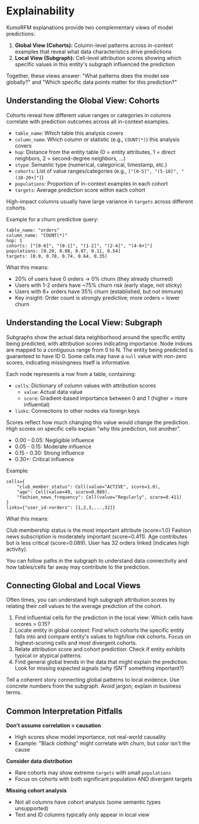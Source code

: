 # Explainability

KumoRFM explanations provide two complementary views of model predictions:

1. **Global View (Cohorts):** Column-level patterns across in-context examples that reveal what data characteristics drive predictions
1. **Local View (Subgraph):** Cell-level attribution scores showing which specific values in this entity's subgraph influenced the prediction

Together, these views answer: "What patterns does the model see globally?" and "Which specific data points matter for this prediction?"

## Understanding the Global View: Cohorts

Cohorts reveal how different value ranges or categories in columns correlate with prediction outcomes across all in-context examples.

- `table_name`: Which table this analysis covers
- `column_name`: Which column or statistic (e.g., `COUNT(*)`) this analysis covers
- `hop`: Distance from the entity table (0 = entity attributes, 1 = direct neighbors, 2 = second-degree neighbors, ...)
- `stype`: Semantic type (numerical, categorical, timestamp, etc.)
- `cohorts`: List of value ranges/categories (e.g., `["[0-5]", "(5-10]", "(10-20+]"]`)
- `populations`: Proportion of in-context examples in each cohort
- `targets`: Average prediction score within each cohort

High-impact columns usually have large variance in `targets` across different cohorts.

Example for a churn predictive query:

```
table_name: "orders"
column_name: "COUNT(*)"
hop: 1
cohorts: ["[0-0]", "(0-1]", "(1-2]", "(2-4]", "(4-6+]"]
populations: [0.20, 0.08, 0.07, 0.11, 0.54]
targets: [0.0, 0.78, 0.74, 0.64, 0.35]
```

What this means:

- 20% of users have 0 orders → 0% churn (they already churned)
- Users with 1-2 orders have ~75% churn risk (early stage, not sticky)
- Users with 6+ orders have 35% churn (established, but not immune)
- Key insight: Order count is strongly predictive; more orders = lower churn

## Understanding the Local View: Subgraph

Subgraphs show the actual data neighborhood around the specific entity being predicted, with attribution scores indicating importance.
Node indices are mapped to a contiguous range from 0 to N.
The entity being predicted is guaranteed to have ID 0.
Some cells may have a `null` value with non-zero scores, indicating missingness itself is informative.

Each node represents a row from a table, containing:

- `cells`: Dictionary of column values with attribution scores
  - `value`: Actual data value
  - `score`: Gradient-based importance between 0 and 1 (higher = more influential)
- `links`: Connections to other nodes via foreign keys

Scores reflect how much changing this value would change the prediction.
High scores on specific cells explain "why this prediction, not another".

- 0.00 - 0.05: Negligible influence
- 0.05 - 0.15: Moderate influence
- 0.15 - 0.30: Strong influence
- 0.30+: Critical influence

Example:

```
cells={
    "club_member_status": Cell(value="ACTIVE", score=1.0),
    "age": Cell(value=49, score=0.089),
    "fashion_news_frequency": Cell(value="Regularly", score=0.411)
}
links={"user_id->orders": [1,2,3,...,32]}
```

What this means:

Club membership status is the most important attribute (score=1.0)
Fashion news subscription is moderately important (score=0.411).
Age contributes but is less critical (score=0.089).
User has 32 orders linked (indicates high activity).

You can follow paths in the subgraph to understand data connectivity and how tables/cells far away may contribute to the prediction.

## Connecting Global and Local Views

Often times, you can understand high subgraph attribution scores by relating their cell values to the average prediction of the cohort.

1. Find influential cells for the prediction in the local view:
   Which cells have scores > 0.15?
1. Locate entity in global context:
   Find which cohorts the specific entity falls into and compare entity's values to high/low risk cohorts.
   Focus on highest-scoring cells and most divergent cohorts.
1. Relate attribution score and cohort prediction:
   Check if entity exhibits typical or atypical patterns.
1. Find general global trends in the data that might explain the prediction.
   Look for missing expected signals (why ISN'T something important?)

Tell a coherent story connecting global patterns to local evidence.
Use concrete numbers from the subgraph.
Avoid jargon; explain in business terms.

## Common Interpretation Pitfalls

**Don't assume correlation = causation**

- High scores show model importance, not real-world causality
- Example: "Black clothing" might correlate with churn, but color isn't the cause

**Consider data distribution**

- Rare cohorts may show extreme `targets` with small `populations`
- Focus on cohorts with both significant population AND divergent targets

**Missing cohort analysis**

- Not all columns have cohort analysis (some semantic types unsupported)
- Text and ID columns typically only appear in local view
